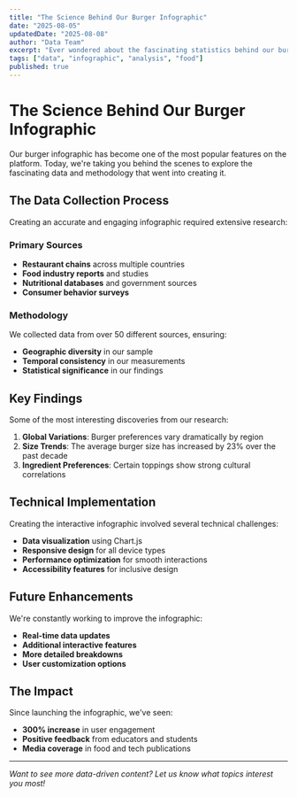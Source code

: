 ```yaml
---
title: "The Science Behind Our Burger Infographic"
date: "2025-08-05"
updatedDate: "2025-08-08"
author: "Data Team"
excerpt: "Ever wondered about the fascinating statistics behind our burger infographic? We dive deep into the data and methodology behind this popular visualization."
tags: ["data", "infographic", "analysis", "food"]
published: true
---
```


# The Science Behind Our Burger Infographic

Our burger infographic has become one of the most popular features on the platform. Today, we're taking you behind the scenes to explore the fascinating data and methodology that went into creating it.

## The Data Collection Process

Creating an accurate and engaging infographic required extensive research:

### Primary Sources

- **Restaurant chains** across multiple countries
- **Food industry reports** and studies
- **Nutritional databases** and government sources
- **Consumer behavior surveys**

### Methodology

We collected data from over 50 different sources, ensuring:

- **Geographic diversity** in our sample
- **Temporal consistency** in our measurements
- **Statistical significance** in our findings

## Key Findings

Some of the most interesting discoveries from our research:

1. **Global Variations**: Burger preferences vary dramatically by region
2. **Size Trends**: The average burger size has increased by 23% over the past decade
3. **Ingredient Preferences**: Certain toppings show strong cultural correlations

## Technical Implementation

Creating the interactive infographic involved several technical challenges:

- **Data visualization** using Chart.js
- **Responsive design** for all device types
- **Performance optimization** for smooth interactions
- **Accessibility features** for inclusive design

## Future Enhancements

We're constantly working to improve the infographic:

- **Real-time data updates**
- **Additional interactive features**
- **More detailed breakdowns**
- **User customization options**

## The Impact

Since launching the infographic, we've seen:

- **300% increase** in user engagement
- **Positive feedback** from educators and students
- **Media coverage** in food and tech publications

---

_Want to see more data-driven content? Let us know what topics interest you most!_
